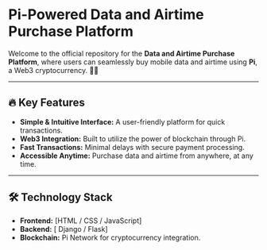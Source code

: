 # Pi-Powered Data and Airtime Purchase Platform

Welcome to the official repository for the **Data and Airtime Purchase Platform**, where users can seamlessly buy mobile data and airtime using **Pi**, a Web3 cryptocurrency. 🚀🌐

---

## 🔥 Key Features

- **Simple & Intuitive Interface:** A user-friendly platform for quick transactions.  
- **Web3 Integration:** Built to utilize the power of blockchain through Pi.  
- **Fast Transactions:** Minimal delays with secure payment processing.  
- **Accessible Anytime:** Purchase data and airtime from anywhere, at any time.

---

## 🛠️ Technology Stack

- **Frontend:** [HTML / CSS / JavaScript]
- **Backend:** [ Django / Flask] 
- **Blockchain:** Pi Network for cryptocurrency integration.


